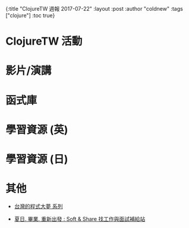 {:title "ClojureTW 週報 2017-07-22"
:layout :post
:author "coldnew"
:tags  ["clojure"]
:toc true}

# ClojureTW 活動

# 影片/演講

# 函式庫


# 學習資源 (英)

# 學習資源 (日)


# 其他

* [台灣的程式大夢 系列](https://kaif.io/z/compiling/debates/y2OMuBtwRN)

* [夏日. 畢業. 重新出發 : Soft & Share 找工作與面試補給站](https://softnshare.wordpress.com/2017/07/17/graduate-job-search-interview/)